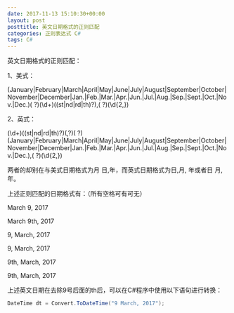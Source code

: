 ```yaml
---
date: 2017-11-13 15:10:30+00:00
layout: post
posttitle: 英文日期格式的正则匹配
categories: 正则表达式 C#
tags: C#
---
```


英文日期格式的正则匹配：

1、美式：


(January|February|March|April|May|June|July|August|September|October|November|December|Jan\.|Feb\.|Mar\.|Apr\.|Jun\.|Jul\.|Aug\.|Sep\.|Sept\.|Oct\.|Nov\.|Dec\.)( ?)(\d+)((st|nd|rd|th)?),( ?)(\d{2,})



2、英式：


(\d+)((st|nd|rd|th)?)(,?)( ?)(January|February|March|April|May|June|July|August|September|October|November|December|Jan\.|Feb\.|Mar\.|Apr\.|Jun\.|Jul\.|Aug\.|Sep\.|Sept\.|Oct\.|Nov\.|Dec\.),( ?)(\d{2,})



两者的却别在与美式日期格式为月 日,年，而英式日期格式为日,月, 年或者日 月,年。

上述正则匹配的日期格式有：（所有空格可有可无）

March 9, 2017

March 9th, 2017

9, March, 2017

9, March, 2017

9th, March, 2017

9th, March, 2017

上述英文日期在去除9号后面的th后，可以在C#程序中使用以下语句进行转换：

``` C#
DateTime dt = Convert.ToDateTime("9 March, 2017");
``` 

